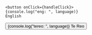 


    <button onClick={handleClick}>
    {console.log("eng: ", language)}
    English
   </button>
   <button onClick={handleClick}>
    {console.log("tereo: ", language)}
    Te Reo
   </button>